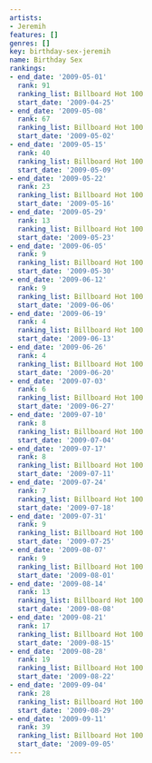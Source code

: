 ```yaml
---
artists:
- Jeremih
features: []
genres: []
key: birthday-sex-jeremih
name: Birthday Sex
rankings:
- end_date: '2009-05-01'
  rank: 91
  ranking_list: Billboard Hot 100
  start_date: '2009-04-25'
- end_date: '2009-05-08'
  rank: 67
  ranking_list: Billboard Hot 100
  start_date: '2009-05-02'
- end_date: '2009-05-15'
  rank: 40
  ranking_list: Billboard Hot 100
  start_date: '2009-05-09'
- end_date: '2009-05-22'
  rank: 23
  ranking_list: Billboard Hot 100
  start_date: '2009-05-16'
- end_date: '2009-05-29'
  rank: 13
  ranking_list: Billboard Hot 100
  start_date: '2009-05-23'
- end_date: '2009-06-05'
  rank: 9
  ranking_list: Billboard Hot 100
  start_date: '2009-05-30'
- end_date: '2009-06-12'
  rank: 9
  ranking_list: Billboard Hot 100
  start_date: '2009-06-06'
- end_date: '2009-06-19'
  rank: 4
  ranking_list: Billboard Hot 100
  start_date: '2009-06-13'
- end_date: '2009-06-26'
  rank: 4
  ranking_list: Billboard Hot 100
  start_date: '2009-06-20'
- end_date: '2009-07-03'
  rank: 6
  ranking_list: Billboard Hot 100
  start_date: '2009-06-27'
- end_date: '2009-07-10'
  rank: 8
  ranking_list: Billboard Hot 100
  start_date: '2009-07-04'
- end_date: '2009-07-17'
  rank: 8
  ranking_list: Billboard Hot 100
  start_date: '2009-07-11'
- end_date: '2009-07-24'
  rank: 7
  ranking_list: Billboard Hot 100
  start_date: '2009-07-18'
- end_date: '2009-07-31'
  rank: 9
  ranking_list: Billboard Hot 100
  start_date: '2009-07-25'
- end_date: '2009-08-07'
  rank: 9
  ranking_list: Billboard Hot 100
  start_date: '2009-08-01'
- end_date: '2009-08-14'
  rank: 13
  ranking_list: Billboard Hot 100
  start_date: '2009-08-08'
- end_date: '2009-08-21'
  rank: 17
  ranking_list: Billboard Hot 100
  start_date: '2009-08-15'
- end_date: '2009-08-28'
  rank: 19
  ranking_list: Billboard Hot 100
  start_date: '2009-08-22'
- end_date: '2009-09-04'
  rank: 28
  ranking_list: Billboard Hot 100
  start_date: '2009-08-29'
- end_date: '2009-09-11'
  rank: 39
  ranking_list: Billboard Hot 100
  start_date: '2009-09-05'
---
```


